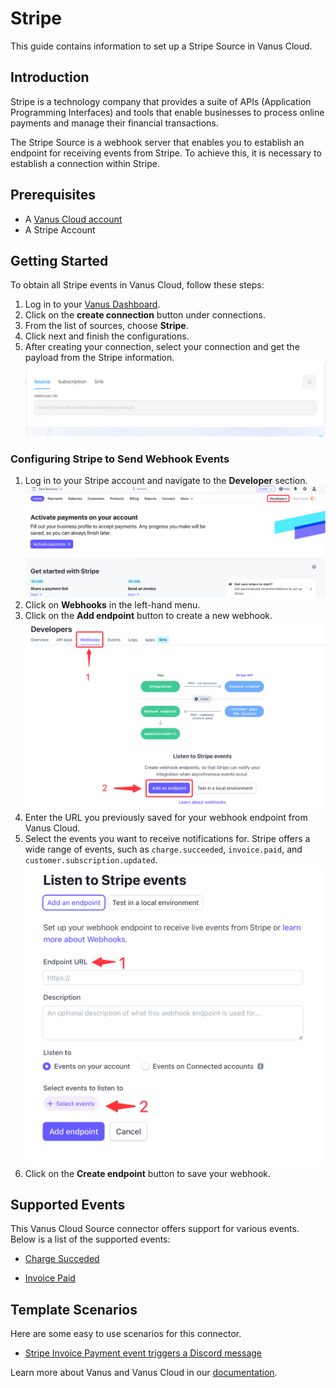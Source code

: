 # Stripe

This guide contains information to set up a Stripe Source in Vanus Cloud.

## Introduction

Stripe is a technology company that provides a suite of APIs (Application Programming Interfaces) and tools that enable businesses to process online payments and manage their financial transactions.

The Stripe Source is a webhook server that enables you to establish an endpoint for receiving events from Stripe. To achieve this, it is necessary to establish a connection within Stripe.

## Prerequisites

- A [Vanus Cloud account](https://cloud.vanus.ai)
- A Stripe Account

## Getting Started

To obtain all Stripe events in Vanus Cloud, follow these steps:

1. Log in to your [Vanus Dashboard](https://cloud.vanus.ai/dashboard).
2. Click on the **create connection** button under connections.
3. From the list of sources, choose **Stripe**.
4. Click next and finish the configurations.
5. After creating your connection, select your connection and get the payload from the Stripe information.
   ![](images/stripe.png)

### Configuring Stripe to Send Webhook Events

1. Log in to your Stripe account and navigate to the **Developer** section.
   ![img.png](images/img.png)
2. Click on **Webhooks** in the left-hand menu.
3. Click on the **Add endpoint** button to create a new webhook.
   ![img_2.png](images/img_2.png)
4. Enter the URL you previously saved for your webhook endpoint from Vanus Cloud.
5. Select the events you want to receive notifications for. Stripe offers a wide range of events, such as `charge.succeeded`, `invoice.paid`, and `customer.subscription.updated`.
   ![img_3.png](images/img_3.png)
6. Click on the **Create endpoint** button to save your webhook.

## Supported Events

This Vanus Cloud Source connector offers support for various events. Below is a list of the supported events:

- [Charge Succeded](events.md#charge-succeded)

- [Invoice Paid](events.md#invoice-paid)

## Template Scenarios

Here are some easy to use scenarios for this connector.

- [Stripe Invoice Payment event triggers a Discord message](https://cloud.vanus.ai/connections/wizard?source=stripe&sink=discord&id=20230407_1)

Learn more about Vanus and Vanus Cloud in our [documentation](https://docs.vanus.ai).

